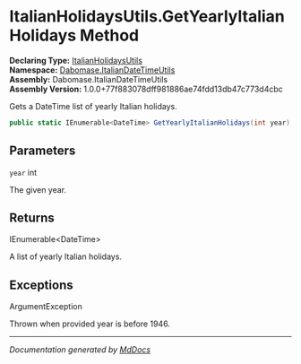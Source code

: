﻿<!--  
  <auto-generated>   
    The contents of this file were generated by a tool.  
    Changes to this file may be list if the file is regenerated  
  </auto-generated>   
-->

# ItalianHolidaysUtils.GetYearlyItalianHolidays Method

**Declaring Type:** [ItalianHolidaysUtils](../index.md)  
**Namespace:** [Dabomase.ItalianDateTimeUtils](../../index.md)  
**Assembly:** Dabomase.ItalianDateTimeUtils  
**Assembly Version:** 1.0.0+77f883078dff981886ae74fdd13db47c773d4cbc

Gets a DateTime list of yearly Italian holidays.

```csharp
public static IEnumerable<DateTime> GetYearlyItalianHolidays(int year);
```

## Parameters

`year`  int

The given year.

## Returns

IEnumerable\<DateTime\>

A list of yearly Italian holidays.

## Exceptions

ArgumentException

Thrown when provided year is before 1946.

___

*Documentation generated by [MdDocs](https://github.com/ap0llo/mddocs)*
